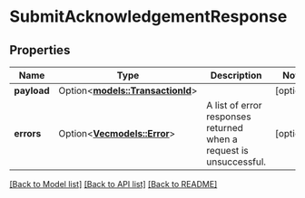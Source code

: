 # SubmitAcknowledgementResponse

## Properties

Name | Type | Description | Notes
------------ | ------------- | ------------- | -------------
**payload** | Option<[**models::TransactionId**](TransactionId.md)> |  | [optional]
**errors** | Option<[**Vec<models::Error>**](Error.md)> | A list of error responses returned when a request is unsuccessful. | [optional]

[[Back to Model list]](../README.md#documentation-for-models) [[Back to API list]](../README.md#documentation-for-api-endpoints) [[Back to README]](../README.md)


